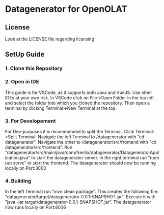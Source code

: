 # Datagenerator for OpenOLAT

## License
Look at the LICENSE file regarding licensing

## SetUp Guide
### 1. Clone this Repository

### 2. Open in IDE
This guide is for VSCode, as it supports both Java and VueJS. Use other IDEs at your own risk.
In VSCode click on File->Open Folder in the top left and select the folder into which you cloned the repository.
Then open a terminal by clicking Terminal->New Terminal at the top.

### 3. For Developement
For Dev-purposes it is recommended to split the Terminal. Click Terminal->Split Terminal.
Navigate the left Terminal to /datagenerator with "cd datagenerator". Navigate the other to /datagenerator/src/frontend with "cd datagenerator/src/frontend".
Run "datagenerator/src/main/java/com/frentix/datagenerator/DatageneratorApplication.java" to start the datagenerator server. In the right terminal run "npm run serve" to start the frontend. The datagenerator should now be running locally on Port:3000

### 4. Building
In the left Terminal run "mvn clean package". This creates the following file: "datagenerator/target/datagenerator-0.0.1-SNAPSHOT.jar". Execute it with "java -jar target/datagenerator-0.0.1-SNAPSHOT.jar". The datagenerator now runs locally on Port:8006
